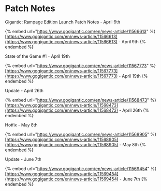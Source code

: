 # Patch Notes

Gigantic: Rampage Edition Launch Patch Notes - April 9th

{% embed url="https://www.gogigantic.com/en/news-article/11566613" %}
[https://www.gogigantic.com/en/news-article/11566613](https://www.gogigantic.com/en/news-article/11566613) - April 9th
{% endembed %}

State of the Game #1 - April 19th

{% embed url="https://www.gogigantic.com/en/news-article/11567773" %}
[https://www.gogigantic.com/en/news-article/11567773](https://www.gogigantic.com/en/news-article/11567773) - April 19th
{% endembed %}

Update - April 26th

{% embed url="https://www.gogigantic.com/en/news-article/11568473" %}
[https://www.gogigantic.com/en/news-article/11568473](https://www.gogigantic.com/en/news-article/11568473) - April 26th
{% endembed %}

Hotfix - May 8th

{% embed url="https://www.gogigantic.com/en/news-article/11568905" %}
[https://www.gogigantic.com/en/news-article/11568905](https://www.gogigantic.com/en/news-article/11568905) - May 8th
{% endembed %}

Update - June 7th

{% embed url="https://www.gogigantic.com/en/news-article/11569454" %}
[https://www.gogigantic.com/en/news-article/11569454](https://www.gogigantic.com/en/news-article/11569454) - June 7th
{% endembed %}
